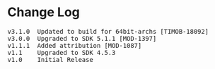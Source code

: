 # Change Log
<pre>
v3.1.0  Updated to build for 64bit-archs [TIMOB-18092]
v3.0.0	Upgraded to SDK 5.1.1 [MOD-1397]
v1.1.1	Added attribution [MOD-1087]
v1.1	Upgraded to SDK 4.5.3
v1.0    Initial Release

